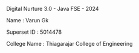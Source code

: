 Digital Nurture 3.0 - Java FSE - 2024

Name : 	Varun Gk

Superset ID : 5014478

College Name : Thiagarajar College of Engineering
